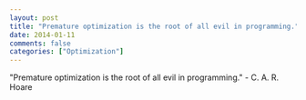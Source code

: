 ```yaml
---
layout: post
title: "Premature optimization is the root of all evil in programming."
date: 2014-01-11
comments: false
categories: ["Optimization"]
---
```


<span class='quote'>"Premature optimization is the root of all evil in programming."</span>
<span class='by'>- C. A. R. Hoare</span>
